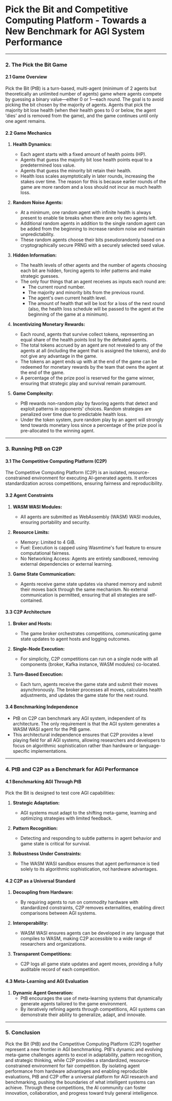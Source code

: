 # Pick the Bit and Competitive Computing Platform - Towards a New Benchmark for AGI System Performance

---

### 2. The Pick the Bit Game

#### 2.1 Game Overview

Pick the Bit (PtB) is a turn-based, multi-agent (minimum of 2 agents but theoretically an unlimited number of agents) game where agents compete by guessing a binary value—either 0 or 1—each round. The goal is to avoid picking the bit chosen by the majority of agents. Agents that pick the majority bit lose health (when their health goes to 0 or below, the agent 'dies' and is removed from the game), and the game continues until only one agent remains.

#### 2.2 Game Mechanics

1. **Health Dynamics:**

   - Each agent starts with a fixed amount of health points (HP).
   - Agents that guess the majority bit lose health points equal to a predetermined loss value.
   - Agents that guess the minority bit retain their health.
   - Health loss scales asymptotically in later rounds, increasing the stakes over time. The reason for this is because earlier rounds of the game are more random and a loss should not incur as much health loss.

2. **Random Noise Agents:**

   - At a minimum, one random agent with infinite health is always present to enable tie breaks when there are only two agents left.
   - Additional random agents in addition to the single random agent can be added from the beginning to increase random noise and maintain unpredictability.&#x20;
   - These random agents choose their bits pseudorandomly based on a cryptographically secure PRNG with a securely selected seed value.

3. **Hidden Information:**

   - The health levels of other agents and the number of agents choosing each bit are hidden, forcing agents to infer patterns and make strategic guesses.
   - The only four things that an agent receives as inputs each round are:
     - The current round number.
     - The majority and minority bits from the previous round.
     - The agent's own current health level.
     - The amount of health that will be lost for a loss of the next round (also, the health loss schedule will be passed to the agent at the beginning of the game at a minimum).

4. **Incentivizing Monetary Rewards:**

   - Each round, agents that survive collect tokens, representing an equal share of the health points lost by the defeated agents.
   - The total tokens accrued by an agent are not revealed to any of the agents at all (including the agent that is assigned the tokens), and do not give any advantage in the game.&#x20;
   - The tokens an agent ends up with at the end of the game can be redeemed for monetary rewards by the team that owns the agent at the end of the game.
   - A percentage of the prize pool is reserved for the game winner, ensuring that strategic play and survival remain paramount.

5. **Game Complexity:**

   - PtB rewards non-random play by favoring agents that detect and exploit patterns in opponents' choices. Random strategies are penalized over time due to predictable health loss.
   - Under the token system, pure random play by an agent will strongly tend towards monetary loss since a percentage of the prize pool is pre-allocated to the winning agent.

---

### 3. Running PtB on C2P

#### 3.1 The Competitive Computing Platform (C2P)

The Competitive Computing Platform (C2P) is an isolated, resource-constrained environment for executing AI-generated agents. It enforces standardization across competitions, ensuring fairness and reproducibility.

#### 3.2 Agent Constraints

1. **WASM WASI Modules:**

   - All agents are submitted as WebAssembly (WASM) WASI modules, ensuring portability and security.

2. **Resource Limits:**

   - Memory: Limited to 4 GiB.
   - Fuel: Execution is capped using Wasmtime's fuel feature to ensure computational fairness.
   - No Networking Access: Agents are entirely sandboxed, removing external dependencies or external learning.

3. **Game State Communication:**

   - Agents receive game state updates via shared memory and submit their moves back through the same mechanism. No external communication is permitted, ensuring that all strategies are self-contained.

#### 3.3 C2P Architecture

1. **Broker and Hosts:**

   - The game broker orchestrates competitions, communicating game state updates to agent hosts and logging outcomes.

2. **Single-Node Execution:**

   - For simplicity, C2P competitions can run on a single node with all components (broker, Kafka instance, WASM modules) co-located.

3. **Turn-Based Execution:**

   - Each turn, agents receive the game state and submit their moves asynchronously. The broker processes all moves, calculates health adjustments, and updates the game state for the next round.

#### 3.4 Benchmarking Independence

   - PtB on C2P can benchmark any AGI system, independent of its architecture. The only requirement is that the AGI system generates a WASM WASI agent for the PtB game.
   - This architectural independence ensures that C2P provides a level playing field for all AGI systems, allowing researchers and developers to focus on algorithmic sophistication rather than hardware or language-specific implementations.

---

### 4. PtB and C2P as a Benchmark for AGI Performance

#### 4.1 Benchmarking AGI Through PtB

Pick the Bit is designed to test core AGI capabilities:

1. **Strategic Adaptation:**

   - AGI systems must adapt to the shifting meta-game, learning and optimizing strategies with limited feedback.

2. **Pattern Recognition:**

   - Detecting and responding to subtle patterns in agent behavior and game state is critical for survival.

3. **Robustness Under Constraints:**

   - The WASM WASI sandbox ensures that agent performance is tied solely to its algorithmic sophistication, not hardware advantages.

#### 4.2 C2P as a Universal Standard

1. **Decoupling from Hardware:**

   - By requiring agents to run on commodity hardware with standardized constraints, C2P removes externalities, enabling direct comparisons between AGI systems.

2. **Interoperability:**

   - WASM WASI ensures agents can be developed in any language that compiles to WASM, making C2P accessible to a wide range of researchers and organizations.

3. **Transparent Competitions:**

   - C2P logs all game state updates and agent moves, providing a fully auditable record of each competition.

#### 4.3 Meta-Learning and AGI Evaluation

1. **Dynamic Agent Generation:**
   - PtB encourages the use of meta-learning systems that dynamically generate agents tailored to the game environment.
   - By iteratively refining agents through competitions, AGI systems can demonstrate their ability to generalize, adapt, and innovate.

---

### 5. Conclusion

Pick the Bit (PtB) and the Competitive Computing Platform (C2P) together represent a new frontier in AGI benchmarking. PtB's dynamic and evolving meta-game challenges agents to excel in adaptability, pattern recognition, and strategic thinking, while C2P provides a standardized, resource-constrained environment for fair competition. By isolating agent performance from hardware advantages and enabling reproducible evaluations, PtB and C2P offer a universal platform for AGI research and benchmarking, pushing the boundaries of what intelligent systems can achieve. Through these competitions, the AI community can foster innovation, collaboration, and progress toward truly general intelligence.


